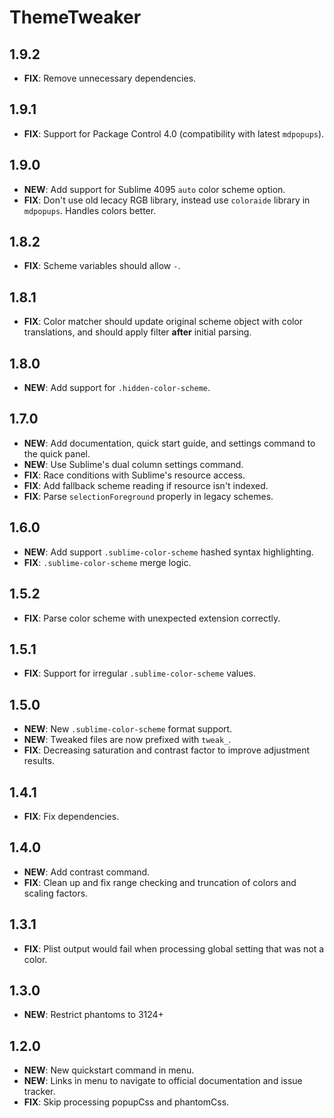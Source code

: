 # ThemeTweaker

## 1.9.2

- **FIX**: Remove unnecessary dependencies.

## 1.9.1

- **FIX**: Support for Package Control 4.0 (compatibility with latest `mdpopups`).

## 1.9.0

- **NEW**: Add support for Sublime 4095 `auto` color scheme option.
- **FIX**: Don't use old lecacy RGB library, instead use `coloraide` library in `mdpopups`. Handles colors better.

## 1.8.2

- **FIX**: Scheme variables should allow `-`.

## 1.8.1

- **FIX**: Color matcher should update original scheme object with color translations, and should apply filter **after**
  initial parsing.

## 1.8.0

- **NEW**: Add support for `.hidden-color-scheme`.

## 1.7.0

- **NEW**: Add documentation, quick start guide, and settings command to the quick panel.
- **NEW**: Use Sublime's dual column settings command.
- **FIX**: Race conditions with Sublime's resource access.
- **FIX**: Add fallback scheme reading if resource isn't indexed.
- **FIX**: Parse `selectionForeground` properly in legacy schemes.

## 1.6.0

- **NEW**: Add support `.sublime-color-scheme` hashed syntax highlighting.
- **FIX**: `.sublime-color-scheme` merge logic.

## 1.5.2

- **FIX**: Parse color scheme with unexpected extension correctly.

## 1.5.1

- **FIX**: Support for irregular `.sublime-color-scheme` values.

## 1.5.0

- **NEW**: New `.sublime-color-scheme` format support.
- **NEW**: Tweaked files are now prefixed with `tweak_`.
- **FIX**: Decreasing saturation and contrast factor to improve adjustment results.

## 1.4.1

- **FIX**: Fix dependencies.

## 1.4.0

- **NEW**: Add contrast command.
- **FIX**: Clean up and fix range checking and truncation of colors and scaling factors.

## 1.3.1

- **FIX**: Plist output would fail when processing global setting that was not a color.

## 1.3.0

- **NEW**: Restrict phantoms to 3124+

## 1.2.0

- **NEW**: New quickstart command in menu.
- **NEW**: Links in menu to navigate to official documentation and issue tracker.
- **FIX**: Skip processing popupCss and phantomCss.
